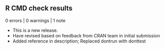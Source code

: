 ## R CMD check results

0 errors | 0 warnings | 1 note

* This is a new release.
* Have revised based on feedback from CRAN team in initial submission
* Added reference in description; Replaced dontrun with donttest
